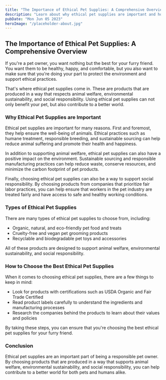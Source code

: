 ```yaml
---
title: "The Importance of Ethical Pet Supplies: A Comprehensive Overview"
description: "Learn about why ethical pet supplies are important and how they can benefit your pet and the environment. Discover the different types of ethical pet supplies, and find out how to choose the best options for your furry friend."
pubDate: "Mon Jun 05 2023"
heroImage: "/placeholder-about.jpg"
---
```


## The Importance of Ethical Pet Supplies: A Comprehensive Overview

If you&#39;re a pet owner, you want nothing but the best for your furry friend. You want them to be healthy, happy, and comfortable, but you also want to make sure that you&#39;re doing your part to protect the environment and support ethical practices.

That&#39;s where ethical pet supplies come in. These are products that are produced in a way that respects animal welfare, environmental sustainability, and social responsibility. Using ethical pet supplies can not only benefit your pet, but also contribute to a better world.

### Why Ethical Pet Supplies are Important

Ethical pet supplies are important for many reasons. First and foremost, they help ensure the well-being of animals. Ethical practices such as humane treatment, responsible breeding, and sustainable sourcing can help reduce animal suffering and promote their health and happiness.

In addition to supporting animal welfare, ethical pet supplies can also have a positive impact on the environment. Sustainable sourcing and responsible manufacturing practices can help reduce waste, conserve resources, and minimize the carbon footprint of pet products.

Finally, choosing ethical pet supplies can also be a way to support social responsibility. By choosing products from companies that prioritize fair labor practices, you can help ensure that workers in the pet industry are treated fairly and have access to safe and healthy working conditions.

### Types of Ethical Pet Supplies

There are many types of ethical pet supplies to choose from, including:

- Organic, natural, and eco-friendly pet food and treats
- Cruelty-free and vegan pet grooming products
- Recyclable and biodegradable pet toys and accessories

All of these products are designed to support animal welfare, environmental sustainability, and social responsibility.

### How to Choose the Best Ethical Pet Supplies

When it comes to choosing ethical pet supplies, there are a few things to keep in mind:

- Look for products with certifications such as USDA Organic and Fair Trade Certified
- Read product labels carefully to understand the ingredients and manufacturing processes
- Research the companies behind the products to learn about their values and policies

By taking these steps, you can ensure that you&#39;re choosing the best ethical pet supplies for your furry friend.

### Conclusion

Ethical pet supplies are an important part of being a responsible pet owner. By choosing products that are produced in a way that supports animal welfare, environmental sustainability, and social responsibility, you can help contribute to a better world for both pets and humans alike.